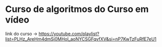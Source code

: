 # Curso de algoritmos do Curso em vídeo
link do curso -> https://youtube.com/playlist?list=PLHz_AreHm4dmSj0MHol_aoNYCSGFqvfXV&si=nP7KwTzFuRfE7eU1